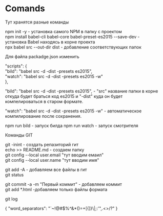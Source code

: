 # Comands
Тут хранятся разные команды



npm init -y  - установка самого NPM в папку с проектом </br>
npm install babel-cli babel-core babel-preset-es2015 --save-dev   - установка Babel находясь в корне проекта</br>
npx babel src --out-dir dist   - добавление соответствующих папок</br>



Для файла packadge.json изменить


  "scripts": {</br>
    "bild": "babel src -d -dist -presets es2015",</br>
    "watch": "babel src -d -dist -presets es2015 -w"</br>
  },
 
"bild": "babel src -d -dist -presets es2015",   -  "src" название папки в корне откуда будет браться код es2015 и "-dist" куда он будет компелироваться в старом формате.
 
 "watch": "babel src -d -dist -presets es2015 -w"  - автоматическое компилирование после сохранения. 


npm run bild  - запуск  билда
npm run watch - запуск смотрителя 



Команды GIT

git -inint   - создать репазиторий гит</br>
echo >> README.md - создаем папку </br>
git config --local user.email "тут вводим емаил"</br>
git config --local user.name "тут вводим имя"</br>

git add -A  - добавляем все файлы в гит</br>
git status</br>

git commit -a -m "Первый коммит"  - добавляем коммит</br>
git add *.html   -добавляем только файлы формата </br>

git log</br>
 



{
 	"word_separators": "`~!@#$%^&*()=+[{]}\\|;:'\",.<>/?"
}




